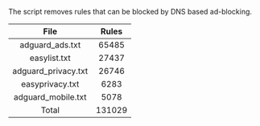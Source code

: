 The script removes rules that can be blocked by DNS based ad-blocking.


| File | Rules |
|:----:|:-----:|
| adguard_ads.txt | 65485 |
| easylist.txt | 27437 |
| adguard_privacy.txt | 26746 |
| easyprivacy.txt | 6283 |
| adguard_mobile.txt | 5078 |
| Total | 131029 |
